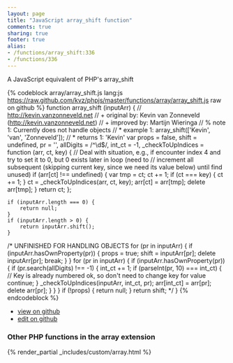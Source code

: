 ```yaml
---
layout: page
title: "JavaScript array_shift function"
comments: true
sharing: true
footer: true
alias:
- /functions/array_shift:336
- /functions/336
---
```

<!-- Generated by Rakefile:build -->
A JavaScript equivalent of PHP's array_shift

{% codeblock array/array_shift.js lang:js https://raw.github.com/kvz/phpjs/master/functions/array/array_shift.js raw on github %}
function array_shift (inputArr) {
    // http://kevin.vanzonneveld.net
    // +   original by: Kevin van Zonneveld (http://kevin.vanzonneveld.net)
    // +   improved by: Martijn Wieringa
    // %        note 1: Currently does not handle objects
    // *     example 1: array_shift(['Kevin', 'van', 'Zonneveld']);
    // *     returns 1: 'Kevin'
    var props = false,
        shift = undefined,
        pr = '',
        allDigits = /^\d$/,
        int_ct = -1,
        _checkToUpIndices = function (arr, ct, key) {
            // Deal with situation, e.g., if encounter index 4 and try to set it to 0, but 0 exists later in loop (need to
            // increment all subsequent (skipping current key, since we need its value below) until find unused)
            if (arr[ct] !== undefined) {
                var tmp = ct;
                ct += 1;
                if (ct === key) {
                    ct += 1;
                }
                ct = _checkToUpIndices(arr, ct, key);
                arr[ct] = arr[tmp];
                delete arr[tmp];
            }
            return ct;
        };


    if (inputArr.length === 0) {
        return null;
    }
    if (inputArr.length > 0) {
        return inputArr.shift();
    }

/*
    UNFINISHED FOR HANDLING OBJECTS
    for (pr in inputArr) {
        if (inputArr.hasOwnProperty(pr)) {
            props = true;
            shift = inputArr[pr];
            delete inputArr[pr];
            break;
        }
    }
    for (pr in inputArr) {
        if (inputArr.hasOwnProperty(pr)) {
            if (pr.search(allDigits) !== -1) {
                int_ct += 1;
                if (parseInt(pr, 10) === int_ct) { // Key is already numbered ok, so don't need to change key for value
                    continue;
                }
                _checkToUpIndices(inputArr, int_ct, pr);
                arr[int_ct] = arr[pr];
                delete arr[pr];
            }
        }
    }
    if (!props) {
        return null;
    }
    return shift;
    */
}
{% endcodeblock %}

 - [view on github](https://github.com/kvz/phpjs/blob/master/functions/array/array_shift.js)
 - [edit on github](https://github.com/kvz/phpjs/edit/master/functions/array/array_shift.js)

### Other PHP functions in the array extension
{% render_partial _includes/custom/array.html %}
